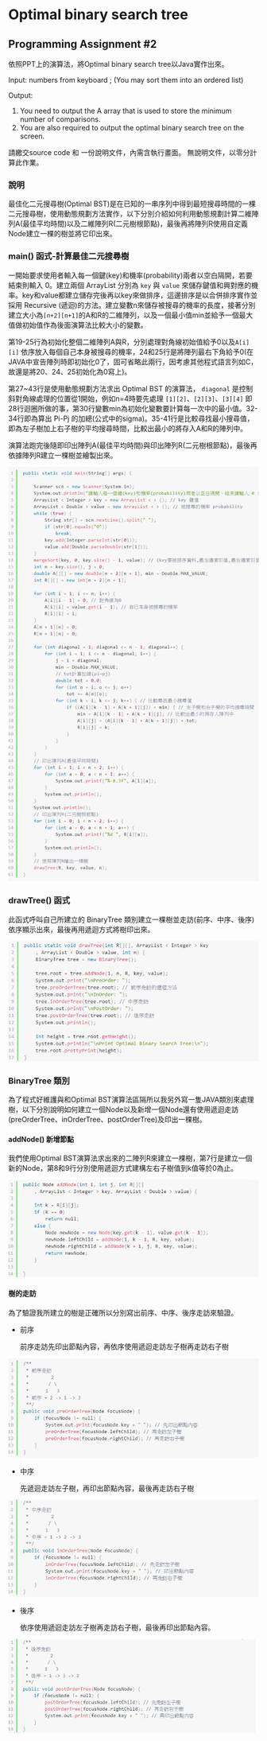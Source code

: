 # Optimal binary search tree
## Programming Assignment #2
依照PPT上的演算法，將Optimal binary search tree以Java實作出來。

Input: 
numbers from keyboard ; (You may sort them into an ordered list)

Output: 
1.	You need to output the A array that is used to store the minimum number of comparisons. 
2.	You are also required to output the optimal binary search tree on the screen.

請繳交source code 和 一份說明文件，內需含執行畫面。
無說明文件，以零分計算此作業。

### 說明
最佳化二元搜尋樹(Optimal BST)是在已知的一串序列中得到最短搜尋時間的一棵二元搜尋樹，使用動態規劃方法實作，以下分別介紹如何利用動態規劃計算二維陣列A(最佳平均時間)以及二維陣列R(二元樹根節點)，最後再將陣列R使用自定義Node建立一棵的樹並將它印出來。

### main() 函式-計算最佳二元搜尋樹
一開始要求使用者輸入每一個鍵(key)和機率(probability)兩者以空白隔開，若要結束則輸入 0。建立兩個 ArrayList 分別為 `key` 與 `value` 來儲存鍵值和興對應的機率。key和value都建立儲存完後再以key來做排序，這邊排序是以合併排序實作並採用 Recursive (遞迴)的方法。建立變數n來儲存被搜尋的機率的長度，接著分別建立大小為`[n+2][n+1]`的A和R的二維陣列，以及一個最小值min並給予一個最大值做初始值作為後面演算法比較大小的變數。

第19-25行為初始化整個二維陣列A與R，分別處理對角線初始值給予0以及`A[i][i]` 依序放入每個自己本身被搜尋的機率，24和25行是將陣列最右下角給予0(在JAVA中宣告陣列時即初始化0了，固可省略此兩行，因考慮其他程式語言列如C，故還是將20、24、25初始化為0寫上)。

第27~43行是使用動態規劃方法求出 Optimal BST 的演算法， `diagonal` 是控制斜對角線處理的位置從1開始，例如n=4時要先處理 `[1][2]`、`[2][3]`、`[3][4]` 即28行迴圈所做的事，第30行變數min為初始化變數要計算每一次中的最小值。32-34行即為算出 Pi-Pj 的加總(公式中的sigma)。35-41行是比較尋找最小搜尋值，即為左子樹加上右子樹的平均搜尋時間，比較出最小的將存入A和R的陣列中。

演算法跑完後隨即印出陣列A(最佳平均時間)與印出陣列R(二元樹根節點)，最後再依據陣列R建立一棵樹並繪製出來。

<img src="./screenshot/img01.PNG">


### drawTree() 函式
此函式呼叫自己所建立的 BinaryTree 類別建立一棵樹並走訪(前序、中序、後序)依序顯示出來，最後再用遞迴方式將樹印出來。

<img src="./screenshot/img02.PNG">

### BinaryTree 類別
為了程式好維護與和Optimal BST演算法區隔所以我另外寫一隻JAVA類別來處理樹，以下分別說明如何建立一個Node以及新增一個Node還有使用遞迴走訪(preOrderTree、inOrderTree、postOrderTree)及印出一棵樹。


#### addNode() 新增節點
我們使用Optimal BST演算法求出來的二陣列R來建立一棵樹，第7行是建立一個新的Node，第8和9行分別使用遞迴方式建構左右子樹值到k值等於0為止。

<img src="./screenshot/img03.PNG">


#### 樹的走訪
為了驗證我所建立的樹是正確所以分別寫出前序、中序、後序走訪來驗證。

- 前序

  前序走訪先印出節點內容，再依序使用遞迴走訪左子樹再走訪右子樹

<img src="./screenshot/img04.PNG">

- 中序

  先遞迴走訪左子樹，再印出節點內容，最後再走訪右子樹

<img src="./screenshot/img05.PNG">

- 後序
  
  依序使用遞迴走訪左子樹再走訪右子樹，最後再印出節點內容。

<img src="./screenshot/img06.PNG">
